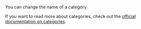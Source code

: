 You can change the name of a category.

If you want to read more about categories, check out the [official documentation on categories](https://docs.firefly-iii.org/concepts/categories).
